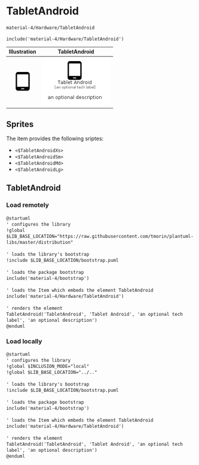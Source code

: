 # TabletAndroid


```text
material-4/Hardware/TabletAndroid
```

```text
include('material-4/Hardware/TabletAndroid')
```



| Illustration | TabletAndroid |
| :---: | :---: |
| ![illustration for Illustration](../../material-4/Hardware/TabletAndroid.png) | ![illustration for TabletAndroid](../../material-4/Hardware/TabletAndroid.Local.png) |



## Sprites
The item provides the following sriptes:

- `<$TabletAndroidXs>`
- `<$TabletAndroidSm>`
- `<$TabletAndroidMd>`
- `<$TabletAndroidLg>`





## TabletAndroid

### Load remotely
```plantuml
@startuml
' configures the library
!global $LIB_BASE_LOCATION="https://raw.githubusercontent.com/tmorin/plantuml-libs/master/distribution"

' loads the library's bootstrap
!include $LIB_BASE_LOCATION/bootstrap.puml

' loads the package bootstrap
include('material-4/bootstrap')

' loads the Item which embeds the element TabletAndroid
include('material-4/Hardware/TabletAndroid')

' renders the element
TabletAndroid('TabletAndroid', 'Tablet Android', 'an optional tech label', 'an optional description')
@enduml
```

### Load locally
```plantuml
@startuml
' configures the library
!global $INCLUSION_MODE="local"
!global $LIB_BASE_LOCATION="../.."

' loads the library's bootstrap
!include $LIB_BASE_LOCATION/bootstrap.puml

' loads the package bootstrap
include('material-4/bootstrap')

' loads the Item which embeds the element TabletAndroid
include('material-4/Hardware/TabletAndroid')

' renders the element
TabletAndroid('TabletAndroid', 'Tablet Android', 'an optional tech label', 'an optional description')
@enduml
```

